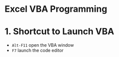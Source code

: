 # **Excel VBA Programming**
# 1. Shortcut to Launch VBA
- `Alt-F11` open the VBA window
- `F7` launch the code editor


